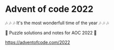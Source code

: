 # Advent of code 2022
🎶 🎶 🎶 It's the most wonderfull time of the year 🎶 🎶 🎶


🎄 Puzzle solutions and notes for AOC 2022 🎄

https://adventofcode.com/2022
